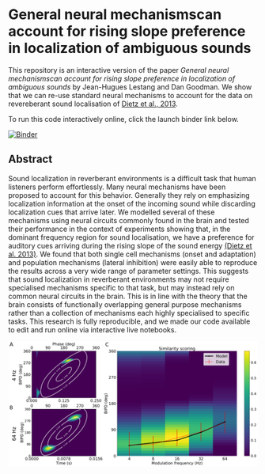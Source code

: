 # General neural mechanismscan account for rising slope preference in localization of ambiguous sounds 

This repository is an interactive version of the paper *General neural mechanismscan account for rising slope preference in localization of ambiguous sounds*
by Jean-Hugues Lestang and Dan Goodman. We show that we can re-use standard neural mechanisms to account for the data
on revereberant sound localisation of [Dietz et al., 2013](https://www.pnas.org/content/110/37/15151).

To run this code interactively online, click the launch binder link below.

[![Binder](https://mybinder.org/badge_logo.svg)](https://mybinder.org/v2/gh/neural-reckoning/simple_ambb_modelling/master?filepath=index.ipynb)

## Abstract

Sound localization in reverberant environments is a difficult task that human listeners perform effortlessly. Many neural mechanisms have been proposed to account for this behavior. Generally they rely on emphasizing localization information at the onset of the incoming sound while discarding localization cues that arrive later. We modelled several of these mechanisms using neural circuits commonly found in the brain and tested their performance in the context of experiments showing that, in the dominant frequency region for sound localisation, we have a preference for auditory cues arriving during the rising slope of the sound energy [(Dietz et al. 2013)](https://www.pnas.org/content/110/37/15151). We found that both single cell mechanisms (onset and adaptation) and population mechanisms (lateral inhibition) were easily able to reproduce the results across a very wide range of parameter settings. This suggests that sound localization in reverberant environments may not require specialised mechanisms specific to that task, but may instead rely on common neural circuits in the brain. This is in line with the theory that the brain consists of functionally overlapping general purpose mechanisms rather than a collection of mechanisms each highly specialised to specific tasks. This research is fully reproducible, and we made our code available to edit and run online via interactive live notebooks. 

![Basic mechanisms of the population model](fig_basic_mech.png?raw=true "Basic mechanisms of the population model")
